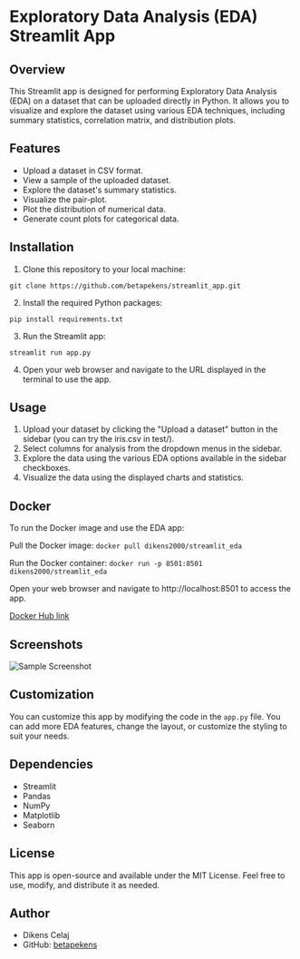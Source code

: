 # Exploratory Data Analysis (EDA) Streamlit App

## Overview

This Streamlit app is designed for performing Exploratory Data Analysis (EDA) on a dataset that can be uploaded directly in Python. It allows you to visualize and explore the dataset using various EDA techniques, including summary statistics, correlation matrix, and distribution plots.

## Features

- Upload a dataset in CSV format.
- View a sample of the uploaded dataset.
- Explore the dataset's summary statistics.
- Visualize the pair-plot.
- Plot the distribution of numerical data.
- Generate count plots for categorical data.

## Installation

1. Clone this repository to your local machine:
```
git clone https://github.com/betapekens/streamlit_app.git
```

2. Install the required Python packages:
```
pip install requirements.txt
```

3. Run the Streamlit app:
```
streamlit run app.py
```

4. Open your web browser and navigate to the URL displayed in the terminal to use the app.


## Usage

1. Upload your dataset by clicking the "Upload a dataset" button in the sidebar (you can try the iris.csv in test/).
2. Select columns for analysis from the dropdown menus in the sidebar.
3. Explore the data using the various EDA options available in the sidebar checkboxes.
4. Visualize the data using the displayed charts and statistics.

## Docker

To run the Docker image and use the EDA app:

Pull the Docker image:
```docker pull dikens2000/streamlit_eda``` 

Run the Docker container:
```docker run -p 8501:8501 dikens2000/streamlit_eda``` 

Open your web browser and navigate to http://localhost:8501 to access the app.

[Docker Hub link](https://hub.docker.com/repository/docker/dikens2000/streamlit_eda/general)

## Screenshots

![Sample Screenshot](https://i.imgur.com/9qbJ3sE.png)

## Customization

You can customize this app by modifying the code in the `app.py` file. You can add more EDA features, change the layout, or customize the styling to suit your needs.

## Dependencies

- Streamlit
- Pandas
- NumPy
- Matplotlib
- Seaborn

## License

This app is open-source and available under the MIT License. Feel free to use, modify, and distribute it as needed.

## Author

- Dikens Celaj
- GitHub: [betapekens](https://github.com/betapekens)




